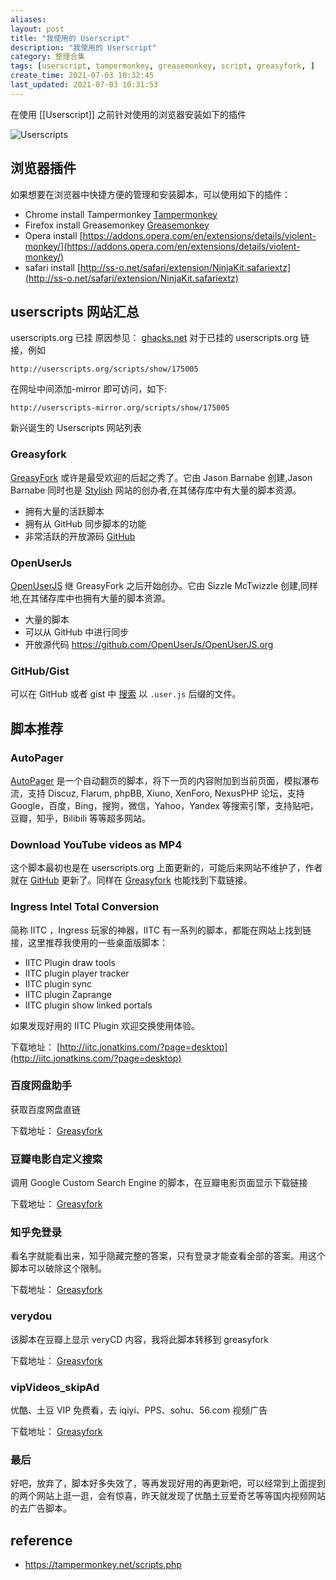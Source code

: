 ```yaml
---
aliases:
layout: post
title: "我使用的 Userscript"
description: "我使用的 Userscript"
category: 整理合集
tags: [userscript, tampermonkey, greasemonkey, script, greasyfork, ]
create_time: 2021-07-03 10:32:45
last_updated: 2021-07-03 10:31:53
---
```


在使用 [[Userscript]] 之前针对使用的浏览器安装如下的插件

![Userscripts](https://lh3.googleusercontent.com/-X8VcfS3BJ_A/VcC4uFGFI9I/AAAAAAAAyk8/ui5CcL9eU2g/s640-Ic42/chrome%252520firefox%252520userscripts.png)

## 浏览器插件

如果想要在浏览器中快捷方便的管理和安装脚本，可以使用如下的插件：

- Chrome install Tampermonkey [Tampermonkey](https://chrome.google.com/webstore/detail/tampermonkey/dhdgffkkebhmkfjojejmpbldmpobfkfo)
- Firefox install Greasemonkey [Greasemonkey](https://addons.mozilla.org/en-US/firefox/addon/greasemonkey/)
- Opera install [https://addons.opera.com/en/extensions/details/violent-monkey/](https://addons.opera.com/en/extensions/details/violent-monkey/)
- safari install [http://ss-o.net/safari/extension/NinjaKit.safariextz](http://ss-o.net/safari/extension/NinjaKit.safariextz)

## userscripts 网站汇总

userscripts.org 已挂 原因参见： [ghacks.net](http://www.ghacks.net/2014/05/09/userscripts-org-good-alternatives/) 对于已挂的 userscripts.org 链接，例如

    http://userscripts.org/scripts/show/175005

在网址中间添加-mirror 即可访问，如下:

    http://userscripts-mirror.org/scripts/show/175005

新兴诞生的 Userscripts 网站列表

### Greasyfork
 [GreasyFork](https://greasyfork.org/) 或许是最受欢迎的后起之秀了。它由 Jason Barnabe 创建,Jason Barnabe 同时也是 [Stylish](https://userstyles.org/) 网站的创办者,在其储存库中有大量的脚本资源。

- 拥有大量的活跃脚本
- 拥有从 GitHub 同步脚本的功能
- 非常活跃的开放源码 [GitHub](https://github.com/JasonBarnabe/greasyfork)

### OpenUserJs
 [OpenUserJS](https://openuserjs.org/) 继 GreasyFork 之后开始创办。它由 Sizzle McTwizzle 创建,同样地,在其储存库中也拥有大量的脚本资源。

- 大量的脚本
- 可以从 GitHub 中进行同步
- 开放源代码 <https://github.com/OpenUserJs/OpenUserJS.org>

### GitHub/Gist
可以在 GitHub 或者 gist 中 [搜索](https://gist.github.com/search?l=javascript&q=%22user.js%22) 以 `.user.js` 后缀的文件。

## 脚本推荐

### AutoPager
[AutoPager](https://greasyfork.org/en/scripts/419215) 是一个自动翻页的脚本，将下一页的内容附加到当前页面，模拟瀑布流，支持 Discuz, Flarum, phpBB, Xiuno, XenForo, NexusPHP 论坛，支持 Google，百度，Bing，搜狗，微信，Yahoo，Yandex 等搜索引擎，支持贴吧，豆瓣，知乎，Bilibili 等等超多网站。


### Download YouTube videos as MP4

这个脚本最初也是在 userscripts.org 上面更新的，可能后来网站不维护了，作者就在 [GitHub](https://github.com/gantt/downloadyoutube) 更新了。同样在 [Greasyfork](https://greasyfork.org/en/scripts/1317-download-youtube-videos-as-mp4) 也能找到下载链接。

### Ingress Intel Total Conversion

简称 IITC ，Ingress 玩家的神器，IITC 有一系列的脚本，都能在网站上找到链接，这里推荐我使用的一些桌面版脚本：

- IITC Plugin draw tools
- IITC plugin player tracker
- IITC plugin sync
- IITC plugin Zaprange
- IITC plugin show linked portals

如果发现好用的 IITC Plugin 欢迎交换使用体验。

下载地址： [http://iitc.jonatkins.com/?page=desktop](http://iitc.jonatkins.com/?page=desktop)

### 百度网盘助手

获取百度网盘直链

下载地址： [Greasyfork](https://greasyfork.org/en/scripts/986-%E7%99%BE%E5%BA%A6%E7%BD%91%E7%9B%98%E5%8A%A9%E6%89%8B)

### 豆瓣电影自定义搜索

调用 Google Custom Search Engine 的脚本，在豆瓣电影页面显示下载链接

下载地址： [Greasyfork](https://greasyfork.org/zh-CN/scripts/7915-movie-cse-for-douban)

### 知乎免登录
看名字就能看出来，知乎隐藏完整的答案，只有登录才能查看全部的答案。用这个脚本可以破除这个限制。

下载地址： [Greasyfork](https://greasyfork.org/zh-CN/scripts/6489-zhihu-visitor)

### verydou

该脚本在豆瓣上显示 veryCD 内容，我将此脚本转移到 greasyfork

下载地址： [Greasyfork](https://greasyfork.org/en/scripts/7916-verydou)

### vipVideos_skipAd

优酷、土豆 VIP 免费看，去 iqiyi、PPS、sohu、56.com 视频广告

下载地址： [Greasyfork](https://greasyfork.org/scripts/8561)

### 最后

好吧，放弃了，脚本好多失效了，等再发现好用的再更新吧，可以经常到上面提到的两个网站上逛一逛，会有惊喜，昨天就发现了优酷土豆爱奇艺等等国内视频网站的去广告脚本。

## reference

- <https://tampermonkey.net/scripts.php>
